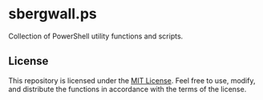 # sbergwall.ps
Collection of PowerShell utility functions and scripts.

## License
This repository is licensed under the [MIT License](LICENSE). Feel free to use, modify, and distribute the functions in accordance with the terms of the license.